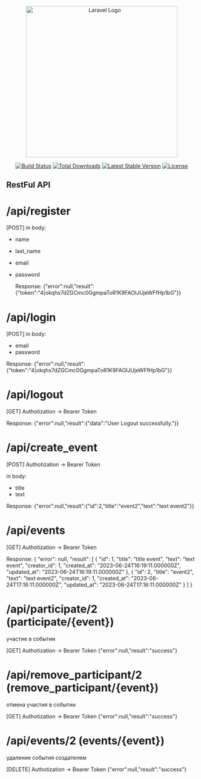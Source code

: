 <p align="center"><a href="https://laravel.com" target="_blank"><img src="https://raw.githubusercontent.com/laravel/art/master/logo-lockup/5%20SVG/2%20CMYK/1%20Full%20Color/laravel-logolockup-cmyk-red.svg" width="400" alt="Laravel Logo"></a></p>

<p align="center">
<a href="https://github.com/laravel/framework/actions"><img src="https://github.com/laravel/framework/workflows/tests/badge.svg" alt="Build Status"></a>
<a href="https://packagist.org/packages/laravel/framework"><img src="https://img.shields.io/packagist/dt/laravel/framework" alt="Total Downloads"></a>
<a href="https://packagist.org/packages/laravel/framework"><img src="https://img.shields.io/packagist/v/laravel/framework" alt="Latest Stable Version"></a>
<a href="https://packagist.org/packages/laravel/framework"><img src="https://img.shields.io/packagist/l/laravel/framework" alt="License"></a>
</p>

## RestFul API

# /api/register
 
[POST] in body:
- name
- last_name
- email
- password

  Response: {"error":null,"result":{"token":"4|okqhx7dZGCmc0GgmpaToR1K9FAOIJUjeWFfHp1bG"}}

# /api/login
[POST] in body:
- email
- password

Response: {"error":null,"result":{"token":"4|okqhx7dZGCmc0GgmpaToR1K9FAOIJUjeWFfHp1bG"}}

# /api/logout
[GET] Authotization -> Bearer Token

Response: {"error":null,"result":{"data":"User Logout successfully."}}

# /api/create_event
[POST] Authotization -> Bearer Token

in body:
- title
- text

Response: {"error":null,"result":{"id":2,"title":"event2","text":"text event2"}}

# /api/events
[GET] Authotization -> Bearer Token

Response: {
"error": null,
"result": [
{
"id": 1,
"title": "title event",
"text": "text event",
"creator_id": 1,
"created_at": "2023-06-24T16:19:11.000000Z",
"updated_at": "2023-06-24T16:19:11.000000Z"
},
{
"id": 2,
"title": "event2",
"text": "text event2",
"creator_id": 1,
"created_at": "2023-06-24T17:16:11.000000Z",
"updated_at": "2023-06-24T17:16:11.000000Z"
}
]
}

# /api/participate/2 (participate/{event})
участие в событии

[GET] Authotization -> Bearer Token
{"error":null,"result":"success"}

# /api/remove_participant/2 (remove_participant/{event})
отмена участия в событии

[GET] Authotization -> Bearer Token
{"error":null,"result":"success"}

# /api/events/2 (events/{event})
удаление события создателем

[DELETE] Authotization -> Bearer Token
{"error":null,"result":"success"}
